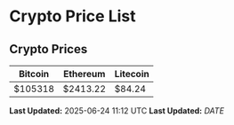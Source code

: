 # Crypto Price List

## Crypto Prices
| Bitcoin | Ethereum | Litecoin |
| ------- | -------- | -------- |
| $105318 | $2413.22 | $84.24 |
**Last Updated:** 2025-06-24 11:12 UTC
**Last Updated:** $DATE$
